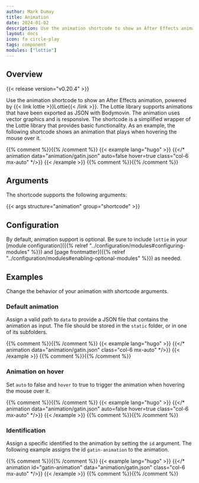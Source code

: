 ```yaml
---
author: Mark Dumay
title: Animation
date: 2024-01-02
description: Use the animation shortcode to show an After Effects animation.
layout: docs
icon: fa circle-play
tags: component
modules: ["lottie"]
---
```


## Overview

{{< release version="v0.20.4" >}}

Use the animation shortcode to show an After Effects animation, powered by {{< link lottie >}}Lottie{{< /link >}}. The Lottie library supports animations that have been exported as JSON with Bodymovin. The animation uses vector graphics and is responsive. The shortcode is a simplified wrapper of the Lottie library that provides basic functionality. As an example, the following shortcode shows an animation that plays when hovering the mouse over it.

{{% comment %}}<!-- markdownlint-disable MD037 -->{{% /comment %}}
{{< example lang="hugo" >}}
{{</* animation data="animation/gatin.json" auto=false hover=true class="col-6 mx-auto" */>}}
{{< /example >}}
{{% comment %}}<!-- markdownlint-enable MD037 -->{{% /comment %}}

## Arguments

The shortcode supports the following arguments:

{{< args structure="animation" group="shortcode" >}}

## Configuration

By default, animation support is optional. Be sure to include `lottie` in your [module configuration]({{% relref "../configuration/modules#configuring-modules" %}}) and [page frontmatter]({{% relref "../configuration/modules#enabling-optional-modules" %}}) as needed.

## Examples

Change the behavior of your animation with shortcode arguments.

### Default animation

Assign a valid path to `data` to provide a JSON file that contains the animation as input. The file should be stored in the `static` folder, or in one of its subfolders.

{{% comment %}}<!-- markdownlint-disable MD037 -->{{% /comment %}}
{{< example lang="hugo" >}}
{{</* animation data="animation/gatin.json" class="col-6 mx-auto" */>}}
{{< /example >}}
{{% comment %}}<!-- markdownlint-enable MD037 -->{{% /comment %}}

### Animation on hover

Set `auto` to false and `hover` to true to trigger the animation when hovering the mouse over it.

{{% comment %}}<!-- markdownlint-disable MD037 -->{{% /comment %}}
{{< example lang="hugo" >}}
{{</* animation data="animation/gatin.json" auto=false hover=true class="col-6 mx-auto" */>}}
{{< /example >}}
{{% comment %}}<!-- markdownlint-enable MD037 -->{{% /comment %}}

### Identification

Assign a specific identified to the animation by setting the `id` argument. The following example assigns the id `gatin-animation` to the animation.

{{% comment %}}<!-- markdownlint-disable MD037 -->{{% /comment %}}
{{< example lang="hugo" >}}
{{</* animation id="gatin-animation" data="animation/gatin.json" class="col-6 mx-auto" */>}}
{{< /example >}}
{{% comment %}}<!-- markdownlint-enable MD037 -->{{% /comment %}}
